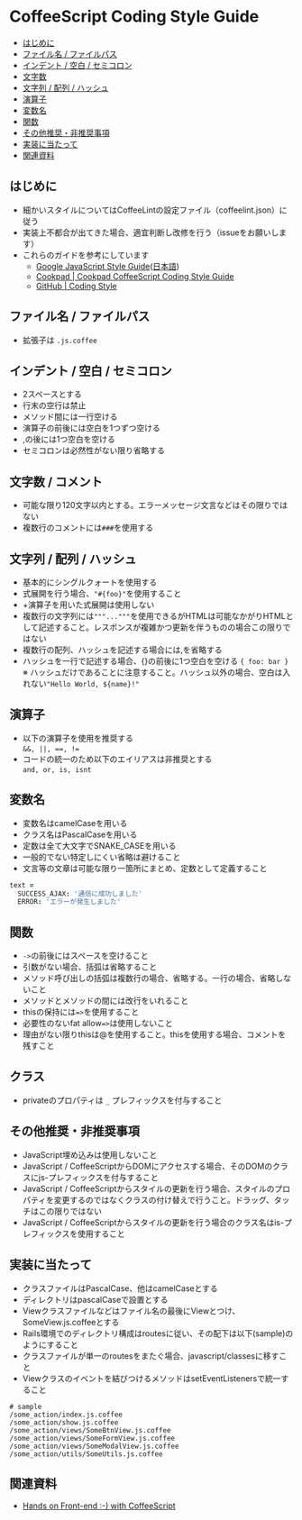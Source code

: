 # CoffeeScript Coding Style Guide

- [はじめに](#はじめに)
- [ファイル名 / ファイルパス](#ファイル名--ファイルパス)
- [インデント / 空白 / セミコロン](#インデント--空白--セミコロン)
- [文字数](#文字数--コメント)
- [文字列 / 配列 / ハッシュ](#文字列--配列--ハッシュ)
- [演算子](#演算子)
- [変数名](#変数名)
- [関数](#関数)
- [その他推奨・非推奨事項](#その他推奨非推奨事項)
- [実装に当たって](#実装に当たって)
- [関連資料](#関連資料)

## はじめに
  - 細かいスタイルについてはCoffeeLintの設定ファイル（coffeelint.json）に従う
  - 実装上不都合が出てきた場合、適宜判断し改修を行う（issueをお願いします）
  - これらのガイドを参考にしています
    - [Google JavaScript Style Guide](http://google-styleguide.googlecode.com/svn/trunk/javascriptguide.xml)([日本語](http://cou929.nu/data/google_javascript_style_guide/))
    - [Cookpad | Cookpad CoffeeScript Coding Style Guide](https://github.com/cookpad/styleguide/blob/master/coffeescript.ja.md)
    - [GitHub | Coding Style](https://github.com/styleguide/javascript)

## ファイル名 / ファイルパス
  - 拡張子は `.js.coffee`

## インデント / 空白 / セミコロン
  - 2スペースとする
  - 行末の空行は禁止
  - メソッド間には一行空ける
  - 演算子の前後には空白を1つずつ空ける
  - ,の後には1つ空白を空ける
  - セミコロンは必然性がない限り省略する

## 文字数 / コメント
  - 可能な限り120文字以内とする。エラーメッセージ文言などはその限りではない
  - 複数行のコメントには```###```を使用する

## 文字列 / 配列 / ハッシュ
  - 基本的にシングルクォートを使用する
  - 式展開を行う場合、```"#{foo}"```を使用すること
  - +演算子を用いた式展開は使用しない
  - 複数行の文字列には```"""..."""```を使用できるがHTMLは可能なかがりHTMLとして記述すること。レスポンスが複雑かつ更新を伴うものの場合この限りではない
  - 複数行の配列、ハッシュを記述する場合には,を省略する
  - ハッシュを一行で記述する場合、{}の前後に1つ空白を空ける ```{ foo: bar }```  
  ※ ハッシュだけであることに注意すること。ハッシュ以外の場合、空白は入れない```"Hello World, ${name}!"```

## 演算子

  - 以下の演算子を使用を推奨する  
  ```&&, ||, ==, !=```
  - コードの統一のため以下のエイリアスは非推奨とする  
  ```and, or, is, isnt```

## 変数名

  - 変数名はcamelCaseを用いる
  - クラス名はPascalCaseを用いる
  - 定数は全て大文字でSNAKE_CASEを用いる
  - 一般的でない特定しにくい省略は避けること
  - 文言等の文章は可能な限り一箇所にまとめ、定数として定義すること  

  ```coffee
  text =  
    SUCCESS_AJAX: '通信に成功しました'  
    ERROR: 'エラーが発生しました'
  ```

## 関数

  - ```->```の前後にはスペースを空けること
  - 引数がない場合、括弧は省略すること
  - メソッド呼び出しの括弧は複数行の場合、省略する。一行の場合、省略しないこと
  - メソッドとメソッドの間には改行をいれること
  - thisの保持には```=>```を使用すること
  - 必要性のないfat allow```=>```は使用しないこと
  - 理由がない限りthisは@を使用すること。thisを使用する場合、コメントを残すこと

## クラス

  - privateのプロパティは `_` プレフィックスを付与すること


## その他推奨・非推奨事項

- JavaScript埋め込みは使用しないこと
- JavaScript / CoffeeScriptからDOMにアクセスする場合、そのDOMのクラスにjs-プレフィックスを付与すること
- JavaScript / CoffeeScriptからスタイルの更新を行う場合、スタイルのプロパティを変更するのではなくクラスの付け替えで行うこと。ドラッグ、タッチはこの限りではない
- JavaScript / CoffeeScriptからスタイルの更新を行う場合のクラス名はis-プレフィックスを使用すること

## 実装に当たって

- クラスファイルはPascalCase、他はcamelCaseとする
- ディレクトリはpascalCaseで設置とする
- Viewクラスファイルなどはファイル名の最後にViewとつけ、SomeView.js.coffeeとする
- Rails環境でのディレクトリ構成はroutesに従い、その配下は以下(sample)のようにすること
- クラスファイルが単一のroutesをまたぐ場合、javascript/classesに移すこと
- Viewクラスのイベントを結びつけるメソッドはsetEventListenersで統一すること

```
# sample
/some_action/index.js.coffee
/some_action/show.js.coffee
/some_action/views/SomeBtnView.js.coffee
/some_action/views/SomeFormView.js.coffee
/some_action/views/SomeModalView.js.coffee
/some_action/utils/SomeUtils.js.coffee
```

## 関連資料
- [Hands on Front-end :-) with CoffeeScript](https://github.com/khirayama/handson-front-end)
